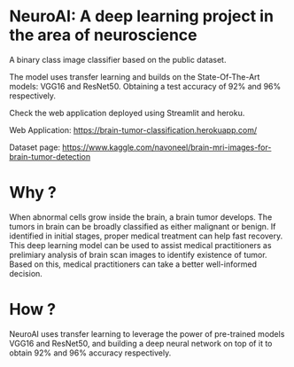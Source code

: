 # NeuroAI: A deep learning project in the area of neuroscience

A binary class image classifier based on the public dataset.

The model uses transfer learning and builds on the State-Of-The-Art models: VGG16 and ResNet50. Obtaining a test accuracy of 92% and 96% respectively.

Check the web application deployed using Streamlit and heroku.

Web Application: https://brain-tumor-classification.herokuapp.com/

Dataset page: https://www.kaggle.com/navoneel/brain-mri-images-for-brain-tumor-detection

# Why ?

When abnormal cells grow inside the brain, a brain tumor develops. The tumors in brain can be broadly classified as either malignant or benign. If identified in initial stages, proper medical treatment can help fast recovery. This deep learning model can be used to assist medical practitioners as prelimiary analysis of brain scan images to identify existence of tumor. Based on this, medical practitioners can take a better well-informed decision. 



# How ?

NeuroAI uses transfer learning to leverage the power of pre-trained models VGG16 and ResNet50, and building a deep neural network on top of it to obtain 92% and 96% accuracy respectively.
